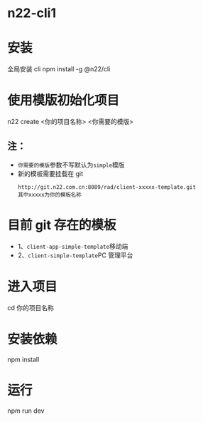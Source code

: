 # n22-cli1

# 安装

全局安装 cli
npm install -g @n22/cli

# 使用模版初始化项目

n22 create <你的项目名称> <你需要的模版>

## 注：

- `你需要的模版`参数不写默认为`simple`模版
- 新的模板需要挂载在 git
  ```
  http://git.n22.com.cn:8089/rad/client-xxxxx-template.git
  其中xxxxx为你的模板名称
  ```

# 目前 git 存在的模板

- 1、`client-app-simple-template`移动端
- 2、`client-simple-template`PC 管理平台

# 进入项目

cd 你的项目名称

# 安装依赖

npm install

# 运行

npm run dev
